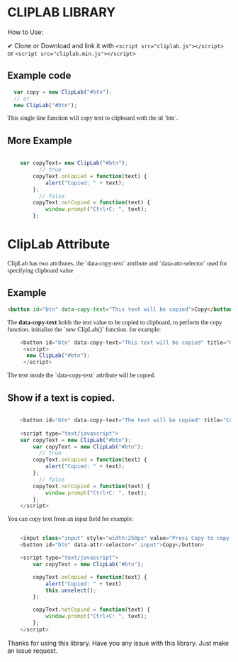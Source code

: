 # CLIPLAB LIBRARY

<p style="font-family:georgia>ClipLab is a Simple but Effective Copy to Clipboard JavaScript Library. ClipLab can copy text to library in just a single line of JavaScript code. I tried as much as possible to minimize this library into a single function for flexibility. </p>

## How to Use:

✔ Clone or Download and link it with `<script src="cliplab.js"></script>` or `<script src="cliplab.min.js"></script>`

## Example code

```javascript
  var copy = new ClipLab("#btn");
  // or
  new ClipLab("#btn");
```

<p style="font-family:georgia">This single line function will copy text to clipboard with the id `btn`. </p>


## More Example

```javascript

	var copyText= new ClipLab("#btn"); 
          // true
		copyText.onCopied = function(text) {
			alert("Copied: " + text);
		};
          // false
		copyText.notCopied = function(text) {
			window.prompt("Ctrl+C: ", text);
		}; 
```

# ClipLab Attribute

<p style="font-family:georgia"> ClipLab has two attributes, the `data-copy-text` attribute and `data-attr-selector` used for specifying clipboard value</p>

## Example
```html
<button id="btn" data-copy-text="This text will be copied">Copy</button>
```

<p style="font-family:georgia">The <b>data-copy-text</b> holds the text value to be copied to clipboard, to perform the copy function. initialize the `new ClipLab()` function. for example:</p>

``` javascript
	<button id="btn" data-copy-text="This text will be copied" title="Copy Me!">Copy</button>
	 <script>
	  new ClipLab("#btn");
	 </script>
```

<p style="font-family:georgia">The text inside the `data-copy-text` attribute will be copied.</p>

## Show if a text is copied.

```javascript

	<button id="btn" data-copy-text="The text will be copied" title="Copy Text">Copy</button>
	
	<script type="text/javascript">
	var copyText = new ClipLab("#btn"); 
		var copyText = new ClipLab("#btn"); 
          // true
		copyText.onCopied = function(text) {
			alert("Copied: " + text);
		};
          // false
		copyText.notCopied = function(text) {
			window.prompt("Ctrl+C: ", text);
		}; 
	</script>
```

<p style="font-family:georgia">You can copy text from an input field for example:</p>

```javascript

	<input class="input" style="width:250px" value="Press Copy to copy this text"></input>
	<button id="btn" data-attr-selector=".input">Copy</button>

	<script type="text/javascript">
		var copyText = new ClipLab("#btn");

		copyText.onCopied = function(text) {
			alert("Copied: " + text)
			this.unselect();
		};

		copyText.notCopied = function(text) {
			window.prompt("Ctrl+C: ", text);
		};
	</script>
```

Thanks for using this library. Have you any issue with this library. Just make an issue request. 